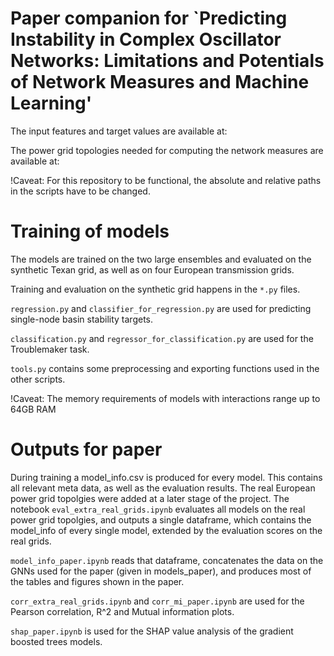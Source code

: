 # Paper companion for `Predicting Instability in Complex Oscillator Networks: Limitations and Potentials of Network Measures and Machine Learning'

The input features and target values are available at:


The power grid topologies needed for computing the network measures are available at:


!Caveat: For this repository to be functional, the absolute and relative paths in the scripts have to be changed.

# Training of models

The models are trained on the two large ensembles and evaluated on the synthetic Texan grid, as well as on four European transmission grids.

Training and evaluation on the synthetic grid happens in the `*.py` files.

`regression.py` and `classifier_for_regression.py` are used for predicting single-node basin stability targets.

`classification.py` and `regressor_for_classification.py` are used for the Troublemaker task.

`tools.py` contains some preprocessing and exporting functions used in the other scripts.

!Caveat: The memory requirements of models with interactions range up to 64GB RAM

# Outputs for paper

During training a model_info.csv is produced for every model. This contains all relevant meta data, as well as the evaluation results. The real European power grid topolgies were added at a later stage of the project. The notebook `eval_extra_real_grids.ipynb` evaluates all models on the real power grid topolgies, and outputs a single dataframe, which contains the model_info of every single model, extended by the evaluation scores on the real grids.

`model_info_paper.ipynb` reads that dataframe, concatenates the data on the GNNs used for the paper (given in models_paper), and produces most of the tables and figures shown in the paper.

`corr_extra_real_grids.ipynb` and `corr_mi_paper.ipynb` are used for the Pearson correlation, R^2 and Mutual information plots.

`shap_paper.ipynb` is used for the SHAP value analysis of the gradient boosted trees models.






